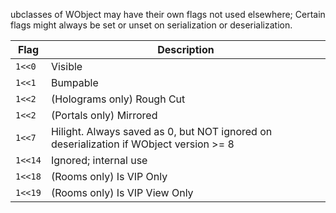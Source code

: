 ubclasses of WObject may have their own flags not used elsewhere; Certain flags might always be set or unset on serialization or deserialization.

| Flag | Description |
| --- | --- |
| `1<<0` | Visible |
| `1<<1` | Bumpable |
| `1<<2` | (Holograms only) Rough Cut |
| `1<<2` | (Portals only) Mirrored |
| `1<<7` | Hilight. Always saved as 0, but NOT ignored on deserialization if WObject version >= 8 |
| `1<<14` | Ignored; internal use |
| `1<<18` | (Rooms only) Is VIP Only |
| `1<<19` | (Rooms only) Is VIP View Only |
